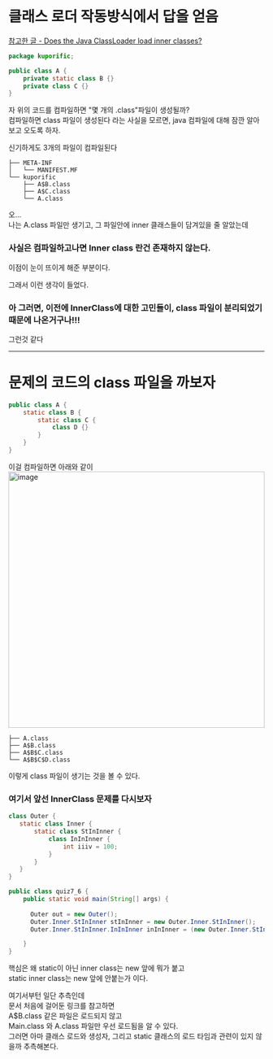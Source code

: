 # 클래스 로더 작동방식에서 답을 얻음

[참고한 글 - Does the Java ClassLoader load inner classes?](https://stackoverflow.com/questions/24538509/does-the-java-classloader-load-inner-classes)  
  
```java
package kuporific;

public class A {
    private static class B {}
    private class C {}
}
```

자 위의 코드를 컴파일하면 "몇 개의 .class"파일이 생성될까?  
컴파일하면 class 파일이 생성된다 라는 사실을 모르면, java 컴파일에 대해 잠깐 알아보고 오도록 하자.  
  
신기하게도 3개의 파일이 컴파일된다  
```
├── META-INF
│   └── MANIFEST.MF
└── kuporific
    ├── A$B.class
    ├── A$C.class
    └── A.class
```  
  
오...  
나는 A.class 파일만 생기고, 그 파일안에 inner 클래스들이 담겨있을 줄 알았는데  
  
### 사실은 컴파일하고나면 Inner class 란건 존재하지 않는다.   
  
이점이 눈이 뜨이게 해준 부분이다.  

그래서 이런 생각이 들었다.  

### 아 그러면, 이전에 InnerClass에 대한 고민들이, class 파일이 분리되었기 때문에 나온거구나!!!  
그런것 같다  

---

# 문제의 코드의 class 파일을 까보자  

```java  
public class A {
    static class B {
        static class C {
            class D {}
        }
    }
}
```

이걸 컴파일하면 아래와 같이  
<img width="504" alt="image" src="https://user-images.githubusercontent.com/101965836/207548557-86f19a79-917d-4fd7-8fa1-c8c80b9ea46f.png">  

```
├── A.class
├── A$B.class
├── A$B$C.class
└── A$B$C$D.class
```
이렇게 class 파일이 생기는 것을 볼 수 있다.  
   
### 여기서 앞선 InnerClass 문제를 다시보자  

```java
class Outer {
   static class Inner {
       static class StInInner {
           class InInInner {
               int iiiv = 100;
           }
       } 
   }
}

public class quiz7_6 {
    public static void main(String[] args) {
      
      Outer out = new Outer();
      Outer.Inner.StInInner stInInner = new Outer.Inner.StInInner();
      Outer.Inner.StInInner.InInInner inInInner = (new Outer.Inner.StInInner()).new InInInner();

    }
}
```

핵심은
왜 static이 아닌 inner class는 new 앞에 뭐가 붙고   
static inner class는 new 앞에 안붙는가 이다.  
  
여기서부턴 일단 추측인데  
문서 처음에 걸어둔 링크를 참고하면    
A$B.class 같은 파일은 로드되지 않고  
Main.class 와 A.class 파일만 우선 로드됨을 알 수 있다.  
그러면 아마 클래스 로드와 생성자, 그리고 static 클래스의 로드 타임과 관련이 있지 않을까 추측해본다.  
